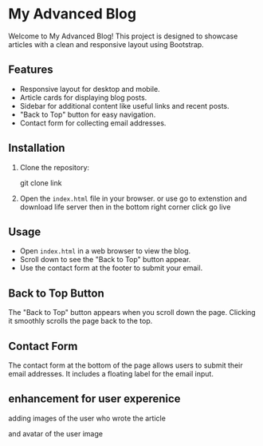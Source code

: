 # My Advanced Blog

Welcome to My Advanced Blog! This project is designed to showcase articles with a clean and responsive layout using Bootstrap.


## Features
- Responsive layout for desktop and mobile.
- Article cards for displaying blog posts.
- Sidebar for additional content like useful links and recent posts.
- "Back to Top" button for easy navigation.
- Contact form for collecting email addresses.

## Installation

1. Clone the repository:

    git clone link

2. Open the `index.html` file in your browser.
  or use go to extenstion and download life server then in the bottom right corner click go live

## Usage

- Open `index.html` in a web browser to view the blog.
- Scroll down to see the "Back to Top" button appear.
- Use the contact form at the footer to submit your email.

## Back to Top Button

The "Back to Top" button appears when you scroll down the page. Clicking it smoothly scrolls the page back to the top.

## Contact Form

The contact form at the bottom of the page allows users to submit their email addresses. It includes a floating label for the email input.

## enhancement for user experenice 

adding images of the user who wrote the article

and avatar of the user image